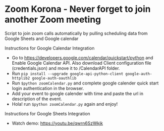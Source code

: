 # Zoom Korona - Never forget to join another Zoom meeting
Script to join zoom calls automatically by pulling scheduling data from Google Sheets and Google calendar

Instructions for Google Calendar Integration
* Go to https://developers.google.com/calendar/quickstart/python and Enable Google Calendar API. Also download Client configuration file (credentials.json) and move it to /CalendarAPI folder.
* Run ```pip install --upgrade google-api-python-client google-auth-httplib2 google-auth-oauthlib```
* Run ```$python zoomCalendar.py``` and complete google calender quick start login authentication in the browser.
* Add your event to google calender with time and paste the url in description of the event.
* Hola! run ```$python zoomCalendar.py``` again and enjoy!

Instructions for Google Sheets Integration
* Watch demo: https://youtu.be/qwrn6SzWkjk


